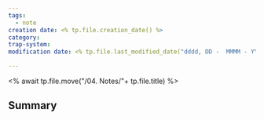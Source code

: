 ```yaml
---
tags:
  - note
creation date: <% tp.file.creation_date() %>
category: 
trap-system:
modification date: <% tp.file.last_modified_date("dddd, DD -  MMMM - YYYY - HH:mm:ss") %>

---
```


<% await tp.file.move("/04. Notes/"+ tp.file.title) %>



## Summary


